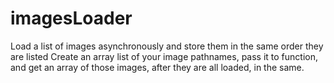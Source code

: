 # imagesLoader
Load a list of images asynchronously and store them in the same order they are listed
Create an array list of your image pathnames, pass it to function, and get an array of those images, after they are all loaded, in the same.
